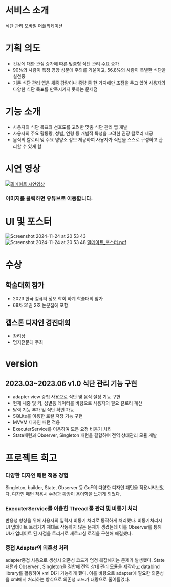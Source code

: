 # 서비스 소개 
식단 관리 모바일 어플리케이션 
# 기획 의도 
- 건강에 대한 관심 증가에 따른 맞춤형 식단 관리 수요 증가
- 90%의 사람이 특정 영양 성분에 주의를 기울이고, 56.8%의 사람이 특별한 식단을 실천중
- 기존 식단 관리 앱은 체중 감량이나 증량 중 한 가지에만 초점을 두고 있어 사용자의 다양한 식단 목표를 만족시키지 못하는 문제점

# 기능 소개
- 사용자의 식단 목표와 선호도를 고려한 맞춤 식단 관리 앱 개발
- 사용자의 주요 활동량, 성별, 연령 등 개별적 특성을 고려한 권장 칼로리 제공
- 음식의 칼로리 및 주요 영양소 정보 제공하여 사용자가 식단을 스스로 구성하고 관리할 수 있게 함

# 시연 영상
[![밀메이트 시연영상](http://img.youtube.com/vi/en6vzEMh3GY/0.jpg)](https://youtu.be/en6vzEMh3GY?t=0s) 
### 이미지를 클릭하면 유튜브로 이동합니다.

# UI 및 포스터
![Screenshot 2024-11-24 at 20 53 43](https://github.com/user-attachments/assets/a9476223-8ef2-4008-978b-4b27c40fb9e1)
![Screenshot 2024-11-24 at 20 53 48](https://github.com/user-attachments/assets/28832a33-7bb4-4402-9fc7-bdc443db1621)
[밀메이트_포스터.pdf](https://github.com/user-attachments/files/17893080/_.pdf)

# 수상
## 학술대회 참가
 - 2023 한국 컴퓨터 정보 학회 하계 학술대회 참가
 - 68차 31권 2호 논문집에 포함
## 캡스톤 디자인 경진대회
 - 장려상
 - 명지전문대 주최

# version
## 2023.03~2023.06  v1.0 식단 관리 기능 구현
- adapter view 중첩 사용으로 식단 및 음식 설정 기능 구현
- 현재 체중 및 키, 성별등 데이터를 바탕으로 사용자의 필요 칼로리 계산
- 달력 기능 추가 및 식단 확인 가능
- SQLite를 이용한 로컬 저장 기능 구현
- MVVM 디자인 패턴 적용
- ExecuterService를 이용하여 모든 요청 비동기 처리
- State패턴과 Observer, Singleton 패턴을 결합하여 전역 상태관리 모듈 개발

# 프로젝트 회고 
### 다양한 디자인 패턴 적용 경험
Singleton, builder, State, Observer 등 GoF의 다양한 디자인 패턴을 적용시켜보았다. 디자인 패턴 적용시 수정과 확장이 용이함을 느끼게 되었다.
### ExecuterService를 이용한 Thread 풀 관리 및 비동기 처리 
반응성 향상을 위해 사용자의 입력시 비동기 처리로 동작하게 처리했다. 비동기처리시 UI 업데이트 트리거가 제대로 작동하지 않는 문제가 생겼는데 이를 Observer를 통해 UI가 업데이트 된 시점을 트리거로 새로고침 로직을 구현해 해결했다. 
### 중첩 Adapter의 의존성 처리 
adapter중첩 사용으로 생성시 의존성 코드가 엄청 복잡해지는 문제가 발생했다. State 패턴과 Observer , Singleton을 결합해 전역 상태 관리 모듈을 제작하고 databind library를 활용하여 xml DI가 가능하게 했다. 이를 바탕으로 adapter에 필요한 의존성을 xml에서 처리하는 방식으로 의존성 코드가 대량으로 줄어들었다.


